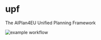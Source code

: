 # upf
The AIPlan4EU Unified Planning Framework

![example workflow](https://github.com/aiplan4eu/upf/actions/workflows/main.yml/badge.svg)
